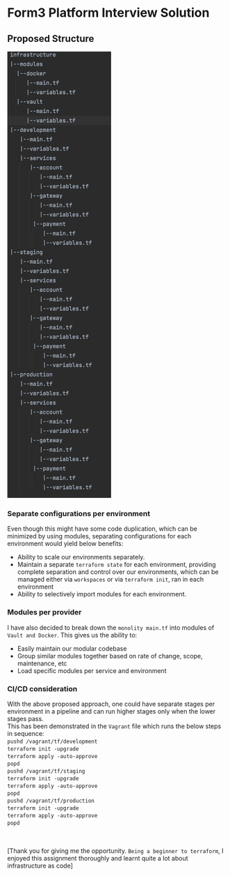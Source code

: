 # Form3 Platform Interview Solution

## Proposed Structure

![Structure](img.png)

### Separate configurations per environment  
Even though this might have some code duplication, which can be minimized by using modules, separating configurations for each environment would yield below benefits:    
- Ability to scale our environments separately.
- Maintain a separate `terraform state` for each environment, providing complete separation and control over our environments, which can be managed either via `workspaces` or via `terraform init`, ran in each environment
- Ability to selectively import modules for each environment.  

### Modules per provider
I have also decided to break down the `monolity main.tf` into modules of `Vault and Docker`. This gives us the ability to:
- Easily maintain our modular codebase 
- Group similar modules together based on rate of change, scope, maintenance, etc
- Load specific modules per service and environment

### CI/CD consideration
With the above proposed approach, one could have separate stages per environment in a pipeline and can run higher stages only when the lower stages pass.  
This has been demonstrated in the `Vagrant` file which runs the below steps in sequence:  
`pushd /vagrant/tf/development`  
`terraform init -upgrade`  
`terraform apply -auto-approve`  
`popd`  
`pushd /vagrant/tf/staging`  
`terraform init -upgrade`  
`terraform apply -auto-approve`  
`popd`  
`pushd /vagrant/tf/production`  
`terraform init -upgrade`  
`terraform apply -auto-approve`  
`popd`  

<br /><br />
[Thank you for giving me the opportunity. `Being a beginner to terraform`, I enjoyed this assignment thoroughly and learnt quite a lot about infrastructure as code] 